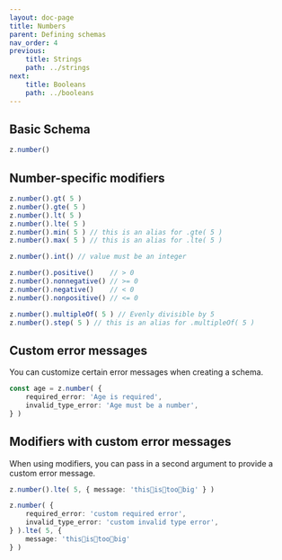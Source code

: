 ```yaml
---
layout: doc-page
title: Numbers
parent: Defining schemas
nav_order: 4
previous:
    title: Strings
    path: ../strings
next:
    title: Booleans
    path: ../booleans
---
```


## Basic Schema
```ts
z.number()
```

## Number-specific modifiers
```ts
z.number().gt( 5 )
z.number().gte( 5 )
z.number().lt( 5 )
z.number().lte( 5 ) 
z.number().min( 5 ) // this is an alias for .gte( 5 )
z.number().max( 5 ) // this is an alias for .lte( 5 )

z.number().int() // value must be an integer

z.number().positive()    // > 0
z.number().nonnegative() // >= 0
z.number().negative()    // < 0
z.number().nonpositive() // <= 0

z.number().multipleOf( 5 ) // Evenly divisible by 5
z.number().step( 5 ) // this is an alias for .multipleOf( 5 )
```

## Custom error messages
You can customize certain error messages when creating a schema.
```ts
const age = z.number( {
    required_error: 'Age is required',
    invalid_type_error: 'Age must be a number',
} )
```

## Modifiers with custom error messages
When using modifiers, you can pass in a second argument to provide a custom error message.
```ts
z.number().lte( 5, { message: 'this👏is👏too👏big' } )

z.number( {
    required_error: 'custom required error',
    invalid_type_error: 'custom invalid type error',
} ).lte( 5, {
    message: 'this👏is👏too👏big'
} )
```